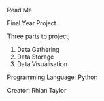 Read Me

Final Year Project

Three parts to project;
1. Data Gathering
2. Data Storage
3. Data Visualisation

Programming Language: Python

Creator: Rhian Taylor
